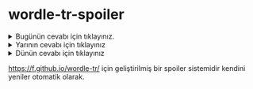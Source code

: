 # wordle-tr-spoiler

<details>
  <summary>Bugünün cevabı için tıklayınız.</summary>
  <br>
    <b> hacir </b>
</details>

<details>
  <summary>Yarının cevabı için tıklayınız</summary>
  <br>
   <b> fetüs </b>
</details>

<details>
  <summary>Dünün cevabı için tıklayınız </summary>
  <br>
  <b> ezani </b>
</details>

https://f.github.io/wordle-tr/ için geliştirilmiş bir spoiler sistemidir kendini yeniler otomatik olarak.

